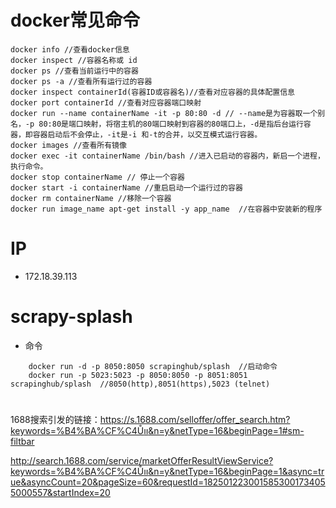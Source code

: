 # docker常见命令


```
docker info //查看docker信息
docker inspect //容器名称或 id
docker ps //查看当前运行中的容器
docker ps -a //查看所有运行过的容器
docker inspect containerId(容器ID或容器名)//查看对应容器的具体配置信息
docker port containerId //查看对应容器端口映射
docker run --name containerName -it -p 80:80 -d // --name是为容器取一个别名，-p 80:80是端口映射，将宿主机的80端口映射到容器的80端口上，-d是指后台运行容器，即容器启动后不会停止，-it是-i 和-t的合并，以交互模式运行容器。
docker images //查看所有镜像
docker exec -it containerName /bin/bash //进入已启动的容器内，新启一个进程，执行命令。
docker stop containerName // 停止一个容器
docker start -i containerName //重启启动一个运行过的容器
docker rm containerName //移除一个容器
docker run image_name apt-get install -y app_name  //在容器中安装新的程序 
```

# IP

- 172.18.39.113


# scrapy-splash

- 命令

```
    docker run -d -p 8050:8050 scrapinghub/splash  //启动命令
    docker run -p 5023:5023 -p 8050:8050 -p 8051:8051 scrapinghub/splash  //8050(http),8051(https),5023 (telnet)
```

#

1688搜索引发的链接：https://s.1688.com/selloffer/offer_search.htm?keywords=%B4%BA%CF%C4Ůװ&n=y&netType=16&beginPage=1#sm-filtbar

http://search.1688.com/service/marketOfferResultViewService?keywords=%B4%BA%CF%C4Ůװ&n=y&netType=16&beginPage=1&async=true&asyncCount=20&pageSize=60&requestId=1825012230015853001734055000557&startIndex=20